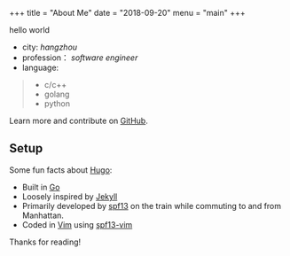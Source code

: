 +++
title = "About Me"
date = "2018-09-20"
menu = "main"
+++

hello world


* city: *hangzhou*
* profession： *software engineer*
* language:

> -  c/c++
> -  golang
> -  python

Learn more and contribute on [GitHub](https://github.com/whalecold).

## Setup

Some fun facts about [Hugo](http://gohugo.io/):

* Built in [Go](http://golang.org/)
* Loosely inspired by [Jekyll](http://jekyllrb.com/)
* Primarily developed by [spf13](http://spf13.com/) on the train while commuting to and from Manhattan.
* Coded in [Vim](http://vim.org) using [spf13-vim](http://vim.spf13.com/)

Thanks for reading!
